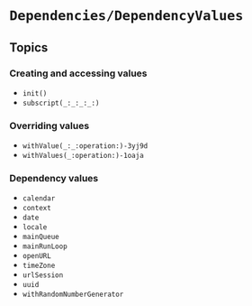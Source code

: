 # ``Dependencies/DependencyValues``

## Topics

### Creating and accessing values

- ``init()``
- ``subscript(_:_:_:_:)``

### Overriding values

- ``withValue(_:_:operation:)-3yj9d``
- ``withValues(_:operation:)-1oaja``

### Dependency values

- ``calendar``
- ``context``
- ``date``
- ``locale``
- ``mainQueue``
- ``mainRunLoop``
- ``openURL``
- ``timeZone``
- ``urlSession``
- ``uuid``
- ``withRandomNumberGenerator``
